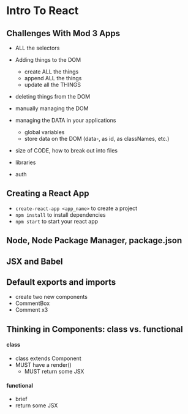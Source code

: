 # Intro To React

## Challenges With Mod 3 Apps
- ALL the selectors
- Adding things to the DOM  
   - create ALL the things
   - append ALL the things
   - update all the THINGS
- deleting things from the DOM
- manually managing the DOM

- managing the DATA in your applications
  - global variables
  - store data on the DOM (data-, as id, as classNames, etc.)

- size of CODE, how to break out into files

- libraries

- auth











## Creating a React App
- `create-react-app <app_name>` to create a project
- `npm install`                 to install dependencies
- `npm start`                   to start your react app

## Node, Node Package Manager, package.json


## JSX and Babel


## Default exports and imports






- create two new components
 - CommentBox
 - Comment x3


## Thinking in Components: class vs. functional




#### class
- class extends Component
- MUST have a render()
   - MUST return some JSX


#### functional
- brief
- return some JSX










#
